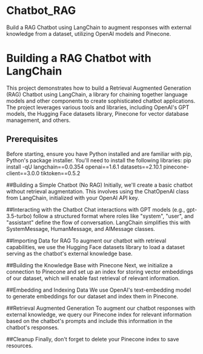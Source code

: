 # Chatbot_RAG
Build a RAG Chatbot using LangChain to augment responses with external knowledge from a dataset, utilizing OpenAI models and Pinecone.

# Building a RAG Chatbot with LangChain

This project demonstrates how to build a Retrieval Augmented Generation (RAG) Chatbot using LangChain, a library for chaining together language models and other components to create sophisticated chatbot applications. The project leverages various tools and libraries, including OpenAI's GPT models, the Hugging Face datasets library, Pinecone for vector database management, and others.

## Prerequisites

Before starting, ensure you have Python installed and are familiar with pip, Python's package installer. You'll need to install the following libraries:
pip install -qU langchain==0.0.354 openai==1.6.1 datasets==2.10.1 pinecone-client==3.0.0 tiktoken==0.5.2


##Building a Simple Chatbot (No RAG)
Initially, we'll create a basic chatbot without retrieval augmentation. This involves using the ChatOpenAI class from LangChain, initialized with your OpenAI API key.

##Interacting with the Chatbot
Chat interactions with GPT models (e.g., gpt-3.5-turbo) follow a structured format where roles like "system", "user", and "assistant" define the flow of conversation. LangChain simplifies this with SystemMessage, HumanMessage, and AIMessage classes.

##Importing Data for RAG
To augment our chatbot with retrieval capabilities, we use the Hugging Face datasets library to load a dataset serving as the chatbot's external knowledge base.

##Building the Knowledge Base with Pinecone
Next, we initialize a connection to Pinecone and set up an index for storing vector embeddings of our dataset, which will enable fast retrieval of relevant information.

##Embedding and Indexing Data
We use OpenAI's text-embedding model to generate embeddings for our dataset and index them in Pinecone.

##Retrieval Augmented Generation
To augment our chatbot responses with external knowledge, we query our Pinecone index for relevant information based on the chatbot's prompts and include this information in the chatbot's responses.

##Cleanup
Finally, don't forget to delete your Pinecone index to save resources.

